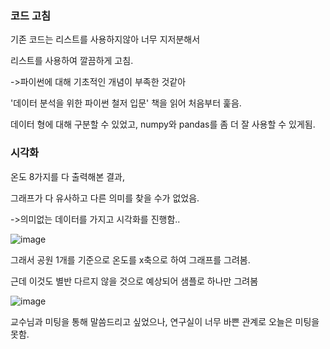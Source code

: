 ### 코드 고침

기존 코드는 리스트를 사용하지않아 너무 지저분해서

리스트를 사용하여 깔끔하게 고침.

->파이썬에 대해 기초적인 개념이 부족한 것같아

'데이터 분석을 위한 파이썬 철저 입문' 책을 읽어 처음부터 훑음.

데이터 형에 대해 구분할 수 있었고, numpy와 pandas를 좀 더 잘 사용할 수 있게됨.

### 시각화 

온도 8가지를 다 출력해본 결과,

그래프가 다 유사하고 다른 의미를 찾을 수가 없었음.

->의미없는 데이터를 가지고 시각화를 진행함..

![image](https://user-images.githubusercontent.com/74500793/147546767-6c985441-5dfd-4828-80f5-8def5f80a54b.png)


그래서 공원 1개를 기준으로 온도를 x축으로 하여 그래프를 그려봄.

근데 이것도 별반 다르지 않을 것으로 예상되어 샘플로 하나만 그려봄

![image](https://user-images.githubusercontent.com/74500793/147546897-2e7c9921-01d0-47b8-b807-cbad2e58e5b5.png)

교수님과 미팅을 통해 말씀드리고 싶었으나, 연구실이 너무 바쁜 관계로 오늘은 미팅을 못함.

